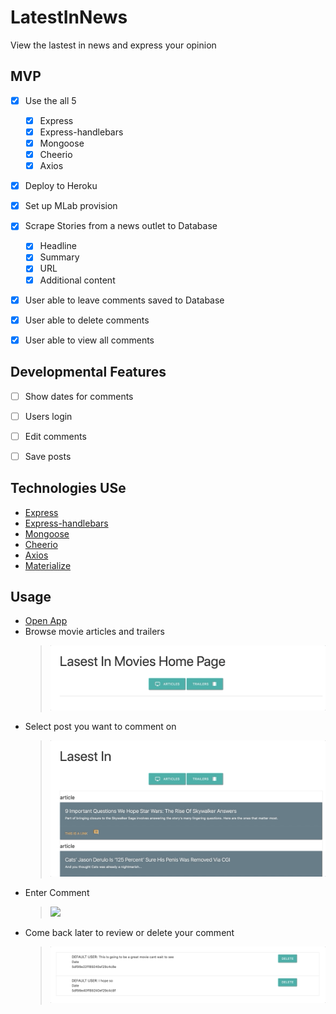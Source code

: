 # LatestInNews
View the lastest in news and express your opinion 

## MVP
  - [X] Use the all 5  
    - [X] Express
    - [X] Express-handlebars
    - [X] Mongoose
    - [X] Cheerio
    - [X] Axios
  - [X] Deploy to Heroku
  - [X] Set up MLab provision  
  - [X] Scrape Stories from a news outlet to Database
    - [X] Headline
    - [X] Summary
    - [X] URL
    - [X] Additional content
  - [X] User able to leave comments saved to Database
  - [X] User able to delete comments 
  - [X] User able to view all comments
  

## Developmental Features
  - [ ] Show dates for comments
  - [ ] Users login
  - [ ] Edit comments
  - [ ] Save posts
  

## Technologies USe
  - [Express](https://www.npmjs.com/package/express)
  - [Express-handlebars](https://www.npmjs.com/package/express-handlebars)
  - [Mongoose](https://www.npmjs.com/package/mongoose)
  - [Cheerio](https://www.npmjs.com/package/cheerio)
  - [Axios](https://www.npmjs.com/search?q=axios)
  - [Materialize](https://materializecss.com/)

## Usage
- [Open App](https://intense-brook-89930.herokuapp.com/)
- Browse movie articles and trailers
  > ![](./public/img/homepage.gif)
- Select post you want to comment on
  > ![](./public/img/browse.gif)
- Enter Comment
  > ![](./public/img/enter_comment.gif)
- Come back later to review or delete your comment
  > ![](./public/img/delete.gif)
